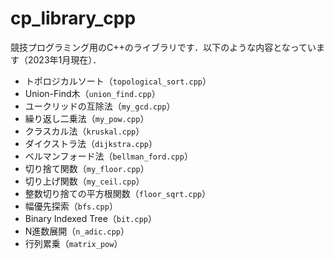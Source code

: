 # cp_library_cpp

競技プログラミング用のC++のライブラリです．以下のような内容となっています（2023年1月現在）．

- トポロジカルソート（<code>topological_sort.cpp</code>）
- Union-Find木（<code>union_find.cpp</code>）
- ユークリッドの互除法（<code>my_gcd.cpp</code>）
- 繰り返し二乗法（<code>my_pow.cpp</code>）
- クラスカル法（<code>kruskal.cpp</code>）
- ダイクストラ法（<code>dijkstra.cpp</code>）
- ベルマンフォード法（<code>bellman_ford.cpp</code>）
- 切り捨て関数（<code>my_floor.cpp</code>）
- 切り上げ関数（<code>my_ceil.cpp</code>）
- 整数切り捨ての平方根関数（<code>floor_sqrt.cpp</code>）
- 幅優先探索（<code>bfs.cpp</code>）
- Binary Indexed Tree（<code>bit.cpp</code>）
- N進数展開（<code>n_adic.cpp</code>）
- 行列累乗（<code>matrix_pow</code>）
